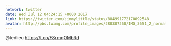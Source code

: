```yaml
---
network: twitter
date: Wed Jul 12 04:24:15 +0000 2017
link: https://twitter.com/jimmylittle/status/884991772170092548
avatar: http://pbs.twimg.com/profile_images/280307260/IMG_3651_2_normal.jpg
---
```


@tedlieu  https://t.co/F8rmqOMbRd
